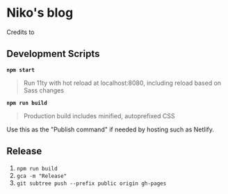# Niko's blog

Credits to

## Development Scripts

**`npm start`**

> Run 11ty with hot reload at localhost:8080, including reload based on Sass changes

**`npm run build`**

> Production build includes minified, autoprefixed CSS

Use this as the "Publish command" if needed by hosting such as Netlify.

## Release

1. `npm run build`
2. `gca -m "Release"`
3. `git subtree push --prefix public origin gh-pages`
